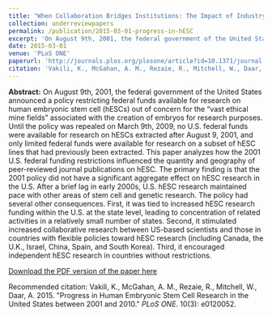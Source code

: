 ```yaml
---
title: "When Collaboration Bridges Institutions: The Impact of Industry Collaboration on Academic Productivity"
collection: underreviewpapers
permalink: /publication/2015-03-01-progress-in-hESC
excerpt: 'On August 9th, 2001, the federal government of the United States announced a policy restricting federal funds available for research on human embryonic stem cell (hESCs) out of concern for the “vast ethical mine fields” associated with the creation of embryos for research purposes. Until the policy was repealed on March 9th, 2009, no U.S. federal funds were available for research on hESCs extracted after August 9, 2001, and only limited federal funds were available for research on a subset of hESC lines that had previously been extracted. This paper analyzes how the 2001 U.S. federal funding restrictions influenced the quantity and geography of peer-reviewed journal publications on hESC. The primary finding is that the 2001 policy did not have a significant aggregate effect on hESC research in the U.S...'
date: 2015-03-01
venue: 'PLoS ONE'
paperurl: 'http://journals.plos.org/plosone/article?id=10.1371/journal.pone.0120052'
citation: 'Vakili, K., McGahan, A. M., Rezaie, R., Mitchell, W., Daar, A. S. (2015). &quot;Progress in Human Embryonic Stem Cell Research in the United States between 2001 and 2010.&quot; <i>PLoS ONE</i>. 10(3): e0120052.'
---
```

<b>Abstract:</b> On August 9th, 2001, the federal government of the United States announced a policy restricting federal funds available for research on human embryonic stem cell (hESCs) out of concern for the “vast ethical mine fields” associated with the creation of embryos for research purposes. Until the policy was repealed on March 9th, 2009, no U.S. federal funds were available for research on hESCs extracted after August 9, 2001, and only limited federal funds were available for research on a subset of hESC lines that had previously been extracted. This paper analyzes how the 2001 U.S. federal funding restrictions influenced the quantity and geography of peer-reviewed journal publications on hESC. The primary finding is that the 2001 policy did not have a significant aggregate effect on hESC research in the U.S. After a brief lag in early 2000s, U.S. hESC research maintained pace with other areas of stem cell and genetic research. The policy had several other consequences. First, it was tied to increased hESC research funding within the U.S. at the state level, leading to concentration of related activities in a relatively small number of states. Second, it stimulated increased collaborative research between US-based scientists and those in countries with flexible policies toward hESC research (including Canada, the U.K., Israel, China, Spain, and South Korea). Third, it encouraged independent hESC research in countries without restrictions.

[Download the PDF version of the paper here](http://journals.plos.org/plosone/article?id=10.1371/journal.pone.0120052)

Recommended citation: Vakili, K., McGahan, A. M., Rezaie, R., Mitchell, W., Daar, A. 2015. "Progress in Human Embryonic Stem Cell Research in the United States between 2001 and 2010." <i>PLoS ONE</i>. 10(3): e0120052.
